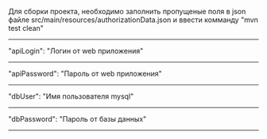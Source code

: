 
Для сборки проекта, необходимо заполнить пропущеные поля в json файле src/main/resources/authorizationData.json и ввести комманду "mvn test clean"

---
"apiLogin": "Логин от web приложения"

---
"apiPassword": "Пароль от web приложения"

---
"dbUser": "Имя пользователя mysql"

---
"dbPassword": "Пароль от базы данных"

---
